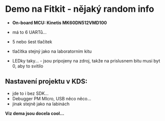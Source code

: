 # Demo na Fitkit - nějaký random info

- **On-board MCU: Kinetis MK60DN512VMD100**
- má to 6 UARTů...
- 5 nebo šest tlačítek

- tlačítka stejný jako na laboratorním kitu
- LEDky taky... - jsou pripojeny na zdroj, takže na prislusnem bitu musi byt 0, aby to svitilo

## Nastavení projektu v KDS:
- jde to i bez SDK...
- Debugger PM MIcro, USB něco něco...
- jinak stejně jako na labinách

**Viz dema jsou docela cool...**

